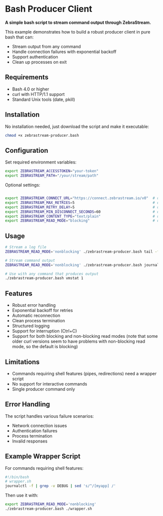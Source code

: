 # Bash Producer Client

**A simple bash script to stream command output through ZebraStream.**

This example demonstrates how to build a robust producer client in pure bash that can:
- Stream output from any command
- Handle connection failures with exponential backoff
- Support authentication
- Clean up processes on exit

## Requirements

- Bash 4.0 or higher
- curl with HTTP/1.1 support
- Standard Unix tools (date, pkill)

## Installation

No installation needed, just download the script and make it executable:
```bash
chmod +x zebrastream-producer.bash
```

## Configuration

Set required environment variables:
```bash
export ZEBRASTREAM_ACCESSTOKEN="your-token"
export ZEBRASTREAM_PATH="/your/stream/path"
```

Optional settings:
```bash

export ZEBRASTREAM_CONNECT_URL="https://connect.zebrastream.io/v0"  # default using global ZebraStream Connect API
export ZEBRASTREAM_MAX_RETRIES=5                                    # default, number of retries after connection errors
export ZEBRASTREAM_RETRY_DELAY=5                                    # default, initial retry timeout for exponential backoff
export ZEBRASTREAM_MIN_DISCONNECT_SECONDS=60                        # default, minimum duration to classify a connection error a disconnect
export ZEBRASTREAM_CONTENT_TYPE="text/plain"                        # default, change to any valid Tontent-Type header value
export ZEBRASTREAM_READ_MODE="blocking"                             # default 'blocking', can be set to 'nonblocking'
```

## Usage

```bash
# Stream a log file
ZEBRASTREAM_READ_MODE='nonblocking' ./zebrastream-producer.bash tail -f /var/log/syslog

# Stream command output
ZEBRASTREAM_READ_MODE='nonblocking' ./zebrastream-producer.bash journalctl -f

# Use with any command that produces output
./zebrastream-producer.bash vmstat 1
```

## Features

- Robust error handling
- Exponential backoff for retries
- Automatic reconnection
- Clean process termination
- Structured logging
- Support for interruption (Ctrl+C)
- Support for both blocking and non-blocking read modes (note that some older curl versions seem to have problems with non-blocking read mode, so the default is blocking)

## Limitations

- Commands requiring shell features (pipes, redirections) need a wrapper script
- No support for interactive commands
- Single producer command only

## Error Handling

The script handles various failure scenarios:
- Network connection issues
- Authentication failures
- Process termination
- Invalid responses

## Example Wrapper Script

For commands requiring shell features:

```bash
#!/bin/bash
# wrapper.sh
journalctl -f | grep -v DEBUG | sed 's/^/[myapp] /'
```

Then use it with:
```bash
export ZEBRASTREAM_READ_MODE='nonblocking'
./zebrastream-producer.bash ./wrapper.sh
```
